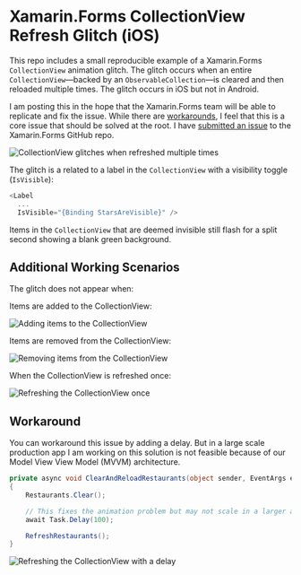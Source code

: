 # Xamarin.Forms CollectionView Refresh Glitch (iOS)

This repo includes a small reproducible example of a Xamarin.Forms `CollectionView` animation glitch. The glitch occurs when an entire `CollectionView`—backed by an `ObservableCollection`—is cleared and then reloaded multiple times. The glitch occurs in iOS but not in Android.

I am posting this in the hope that the Xamarin.Forms team will be able to replicate and fix the issue. While there are [workarounds](#workaround), I feel that this is a core issue that should be solved at the root. I have [submitted an issue](https://github.com/xamarin/Xamarin.Forms/issues/14302) to the Xamarin.Forms GitHub repo.

![CollectionView glitches when refreshed multiple times](screen-recordings/refresh-multiple-times.gif)

The glitch is a related to a label in the `CollectionView` with a visibility toggle (`IsVisible`):

```c#
<Label
  ...
  IsVisible="{Binding StarsAreVisible}" />
```

Items in the `CollectionView` that are deemed invisible still flash for a split second showing a blank green background.

## Additional Working Scenarios

The glitch does not appear when:

Items are added to the CollectionView:

![Adding items to the CollectionView](screen-recordings/add-items.gif)

Items are removed from the CollectionView:

![Removing items from the CollectionView](screen-recordings/remove-items.gif)

When the CollectionView is refreshed once:

![Refreshing the CollectionView once](screen-recordings/refresh-once.gif)

## Workaround

You can workaround this issue by adding a delay. But in a large scale production app I am working on this solution is not feasible because of our Model View View Model (MVVM) architecture.

```c#
private async void ClearAndReloadRestaurants(object sender, EventArgs e)
{
    Restaurants.Clear();

    // This fixes the animation problem but may not scale in a larger app
    await Task.Delay(100);

    RefreshRestaurants();
}
```

![Refreshing the CollectionView with a delay](screen-recordings/refresh-with-delay.gif)

